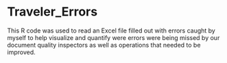 # Traveler_Errors
This R code was used to read an Excel file filled out with errors caught by myself to help visualize and quantify were errors were being missed by our document quality inspectors as well as operations that needed to be improved. 
